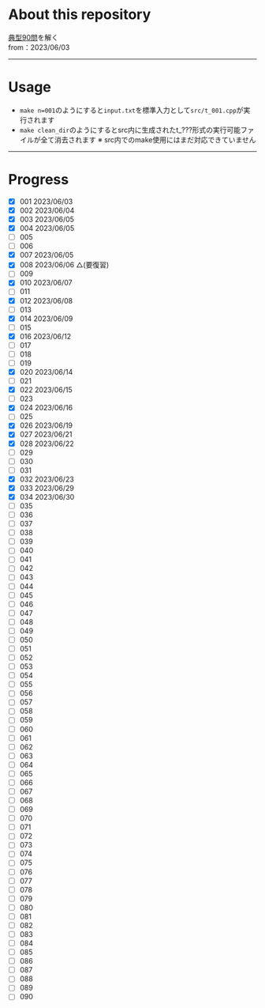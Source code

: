 # About this repository
[典型90問](https://atcoder.jp/contests/typical90)を解く  
from：2023/06/03
***
# Usage
- `make n=001`のようにすると`input.txt`を標準入力として`src/t_001.cpp`が実行されます
- `make clean_dir`のようにするとsrc内に生成されたt_???形式の実行可能ファイルが全て消去されます
※ src内でのmake使用にはまだ対応できていません

***
# Progress
- [x] 001 2023/06/03
- [x] 002 2023/06/04
- [x] 003 2023/06/05
- [x] 004 2023/06/05
- [ ] 005
- [ ] 006
- [x] 007 2023/06/05
- [x] 008 2023/06/06 △(要復習)
- [ ] 009
- [x] 010 2023/06/07
- [ ] 011
- [x] 012 2023/06/08
- [ ] 013
- [x] 014 2023/06/09
- [ ] 015
- [x] 016 2023/06/12
- [ ] 017
- [ ] 018
- [ ] 019
- [x] 020 2023/06/14
- [ ] 021
- [x] 022 2023/06/15
- [ ] 023
- [x] 024 2023/06/16
- [ ] 025
- [x] 026 2023/06/19
- [x] 027 2023/06/21
- [x] 028 2023/06/22
- [ ] 029
- [ ] 030
- [ ] 031
- [x] 032 2023/06/23
- [x] 033 2023/06/29
- [x] 034 2023/06/30
- [ ] 035
- [ ] 036
- [ ] 037
- [ ] 038
- [ ] 039
- [ ] 040
- [ ] 041
- [ ] 042
- [ ] 043
- [ ] 044
- [ ] 045
- [ ] 046
- [ ] 047
- [ ] 048
- [ ] 049
- [ ] 050
- [ ] 051
- [ ] 052
- [ ] 053
- [ ] 054
- [ ] 055
- [ ] 056
- [ ] 057
- [ ] 058
- [ ] 059
- [ ] 060
- [ ] 061
- [ ] 062
- [ ] 063
- [ ] 064
- [ ] 065
- [ ] 066
- [ ] 067
- [ ] 068
- [ ] 069
- [ ] 070
- [ ] 071
- [ ] 072
- [ ] 073
- [ ] 074
- [ ] 075
- [ ] 076
- [ ] 077
- [ ] 078
- [ ] 079
- [ ] 080
- [ ] 081
- [ ] 082
- [ ] 083
- [ ] 084
- [ ] 085
- [ ] 086
- [ ] 087
- [ ] 088
- [ ] 089
- [ ] 090